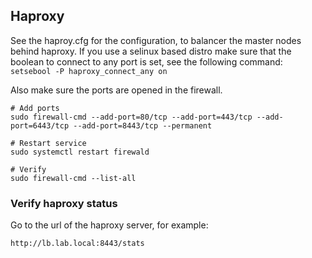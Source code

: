 ## Haproxy
See the haproy.cfg for the configuration, to balancer the master nodes behind haproxy.
If you use a selinux based distro make sure that the boolean to connect to any port is set, see the following command:
```setsebool -P haproxy_connect_any on```

Also make sure the ports are opened in the firewall.
```
# Add ports
sudo firewall-cmd --add-port=80/tcp --add-port=443/tcp --add-port=6443/tcp --add-port=8443/tcp --permanent

# Restart service
sudo systemctl restart firewald

# Verify
sudo firewall-cmd --list-all
```

### Verify haproxy status
Go to the url of the haproxy server, for example:
```
http://lb.lab.local:8443/stats
```
